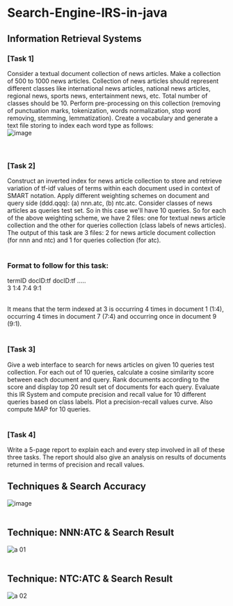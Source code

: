 # Search-Engine-IRS-in-java
## Information Retrieval Systems
### [Task 1]
Consider a textual document collection of news articles. Make a collection of 500 to 1000 news articles. Collection of news articles should represent different classes like international
news articles, national news articles, regional news, sports news, entertainment news, etc. Total number of classes should be 10. Perform pre-processing on this collection (removing of
punctuation marks, tokenization, words normalization, stop word removing, stemming, lemmatization). Create a vocabulary and generate a text file storing to index each word type
as follows:<br/>
![image](https://user-images.githubusercontent.com/73745377/193879514-4ac1f006-e78d-495a-a955-64e9ed4a5723.png)
<br/><br/><br/>

### [Task 2]<br/>
Construct an inverted index for news article collection to store and retrieve variation of tf-idf values of terms within each document used in context of SMART notation. Apply different
weighting schemes on document and query side (ddd.qqq): (a) nnn.atc, (b) ntc.atc. Consider classes of news articles as queries test set. So in this case we'll have 10 queries. So for each of
the above weighting scheme, we have 2 files: one for textual news article collection and the other for queries collection (class labels of news articles). The output of this task are 3 files: 2
for news article document collection (for nnn and ntc) and 1 for queries collection (for atc).<br/><br/>

### Format to follow for this task:<br/>
termID docID:tf docID:tf …..<br/>
3 1:4 7:4 9:1<br/><br/>

It means that the term indexed at 3 is occurring 4 times in document 1 (1:4), occurring 4 times in document 7 (7:4) and occurring once in document 9 (9:1).<br/><br/>


### [Task 3]<br/>
Give a web interface to search for news articles on given 10 queries test collection. For each out of 10 queries, calculate a cosine similarity score between each document and query. Rank
documents according to the score and display top 20 result set of documents for each query. Evaluate this IR System and compute precision and recall value for 10 different queries based
on class labels. Plot a precision-recall values curve. Also compute MAP for 10 queries.<br/><br/>

### [Task 4]<br/>
Write a 5-page report to explain each and every step involved in all of these three tasks. The report should also give an analysis on results of documents returned in terms of precision and recall values.

## Techniques & Search Accuracy<br/>
![image](https://user-images.githubusercontent.com/73745377/193883047-728cfe28-163b-4a5a-b209-db39d614fa17.png) <br/><br/>
## Technique: NNN:ATC & Search Result<br/>
![a 01](https://user-images.githubusercontent.com/73745377/193881166-f0227f56-cd63-470b-949e-9cb5d8451a85.png) <br/><br/>
## Technique: NTC:ATC & Search Result<br/>
![a 02](https://user-images.githubusercontent.com/73745377/193881225-63c7dc7d-33f2-463f-b548-50a97e9ef15c.png)
